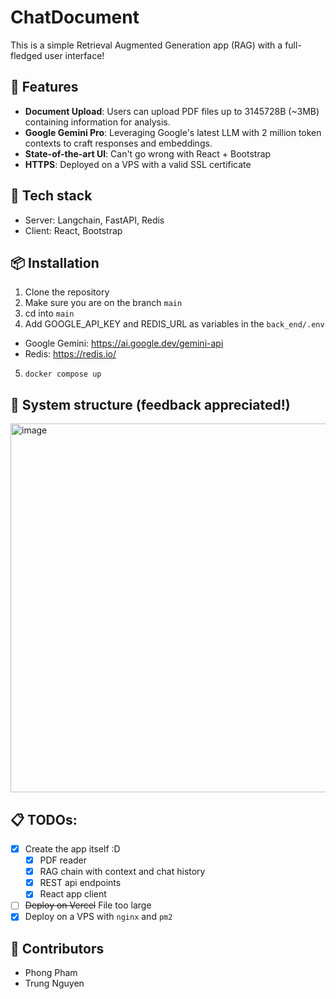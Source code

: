 # ChatDocument

This is a simple Retrieval Augmented Generation app (RAG) with a full-fledged user interface!

## 📄 Features

- **Document Upload**: Users can upload PDF files up to 3145728B (~3MB) containing information for analysis.
- **Google Gemini Pro**: Leveraging Google's latest LLM with 2 million token contexts to craft responses and embeddings.
- **State-of-the-art UI**: Can't go wrong with React + Bootstrap
- **HTTPS**: Deployed on a VPS with a valid SSL certificate 

## 🔧 Tech stack
- Server: Langchain, FastAPI, Redis
- Client: React, Bootstrap

## 📦 Installation
1. Clone the repository
2. Make sure you are on the branch `main`
3. cd into `main`
4. Add GOOGLE_API_KEY and REDIS_URL as variables in the `back_end/.env`
  - Google Gemini: https://ai.google.dev/gemini-api
  - Redis: https://redis.io/
5. `docker compose up` 

## 🔄 System structure (feedback appreciated!)
<img width="590" alt="image" src="https://github.com/user-attachments/assets/ea5b213f-5942-4633-bc36-f1e7b87ca71f">

## 📋 TODOs:
- [x] Create the app itself :D
   - [x] PDF reader
   - [x] RAG chain with context and chat history
   - [x] REST api endpoints
   - [x] React app client
- [ ] ~~Deploy on Vercel~~ File too large
- [x] Deploy on a VPS with `nginx` and `pm2`

## 👥 Contributors
- Phong Pham
- Trung Nguyen
